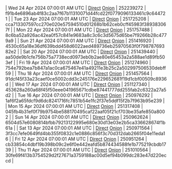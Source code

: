 | Wed 24 Apr 2024 07:00:01 AM UTC | [Direct](https://oshi.at/rwRE) [Onion](http://5ety7tpkim5me6eszuwcje7bmy25pbtrjtue7zkqqgziljwqy3rrikqd.onion/rwRE) | 252239272 | f91b4e6896ab4f83c2aa7f67b11310071d44fcd22f0779096133461c9c644721 | 
| Tue 23 Apr 2024 07:00:01 AM UTC | [Direct](https://oshi.at/nquV) [Onion](http://5ety7tpkim5me6eszuwcje7bmy25pbtrjtue7zkqqgziljwqy3rrikqd.onion/nquV) | 251725208 | cca713307597cc270e020e57594510d01268b1b62ceb0cff45983f389383067f | 
| Mon 22 Apr 2024 07:00:01 AM UTC | [Direct](https://oshi.at/NxEu) [Onion](http://5ety7tpkim5me6eszuwcje7bmy25pbtrjtue7zkqqgziljwqy3rrikqd.onion/NxEu) | 251757488 | 8c6ba52a926ac42ea0f57c841e9683a8c3c6c3d5675d65be7f9266b28c4779a9 | 
| Sun 21 Apr 2024 07:00:01 AM UTC | [Direct](https://oshi.at/cPDj) [Onion](http://5ety7tpkim5me6eszuwcje7bmy25pbtrjtue7zkqqgziljwqy3rrikqd.onion/cPDj) | 251416920 | 4530c65a18e36df639bdd458d6022aed489736eb25970563f0f79878769382e2 | 
| Sat 20 Apr 2024 07:00:01 AM UTC | [Direct](https://oshi.at/jdFw) [Onion](http://5ety7tpkim5me6eszuwcje7bmy25pbtrjtue7zkqqgziljwqy3rrikqd.onion/jdFw) | 251439440 | aa50de9b1cfe756b75a7738ecd0973eb0b2ae80e65453a2a588ae1d89fb503ef | 
| Fri 19 Apr 2024 07:00:01 AM UTC | [Direct](https://oshi.at/jEdLB) [Onion](http://5ety7tpkim5me6eszuwcje7bmy25pbtrjtue7zkqqgziljwqy3rrikqd.onion/jEdLB) | 251274960 | 754e792bea7b847a1ac0ca675467e41a49211e3b25c2a502997506530debff59 | 
| Thu 18 Apr 2024 07:00:01 AM UTC | [Direct](https://oshi.at/zsZM) [Onion](http://5ety7tpkim5me6eszuwcje7bmy25pbtrjtue7zkqqgziljwqy3rrikqd.onion/zsZM) | 251457564 | 91dcf45f33a23caef0ce5002cdd3c245176e229652681f19d1cbf00509c8936d | 
| Wed 17 Apr 2024 07:00:01 AM UTC | [Direct](https://oshi.at/Lfwt) [Onion](http://5ety7tpkim5me6eszuwcje7bmy25pbtrjtue7zkqqgziljwqy3rrikqd.onion/Lfwt) | 251127340 | 453628a260a68f45f50eee041965671cdbe87441777dd255fab2c6322a27a5d2 | 
| Tue 16 Apr 2024 07:00:01 AM UTC | [Direct](https://oshi.at/YZpk) [Onion](http://5ety7tpkim5me6eszuwcje7bmy25pbtrjtue7zkqqgziljwqy3rrikqd.onion/YZpk) | 250976292 | 1af6f2a65fdcf9d6dc8241716fc7851b54e1fc2f37e5ddf15f2b7f963b95e239 | 
| Mon 15 Apr 2024 07:00:01 AM UTC | [Direct](https://oshi.at/udXU) [Onion](http://5ety7tpkim5me6eszuwcje7bmy25pbtrjtue7zkqqgziljwqy3rrikqd.onion/udXU) | 251317408 | 045fb4b31ef0f79b9754be588170495caf22aaf05f21cf703be35afe850a8002 | 
| Sun 14 Apr 2024 07:00:01 AM UTC | [Direct]() [Onion]() | 250962624 | 6504d57e6080814bfbb79213122995e680e30d13e03e2b5ca336628674f1b61a | 
| Sat 13 Apr 2024 07:00:01 AM UTC | [Direct]() [Onion]() | 250971564 | 3f3cc7efe0649fd4bb355f0832c1e0886c856f3c70d312dab2665f04e11eda16 | 
| Fri 12 Apr 2024 07:00:01 AM UTC | [Direct](https://oshi.at/ijiy) [Onion](http://5ety7tpkim5me6eszuwcje7bmy25pbtrjtue7zkqqgziljwqy3rrikqd.onion/ijiy) | 250951264 | cb33854c4dbf19b398b09c2e6f0e442eafd5b874434588fe1b775219cbdb1739 | 
| Thu 11 Apr 2024 07:00:01 AM UTC | [Direct](https://oshi.at/eJMC) [Onion](http://5ety7tpkim5me6eszuwcje7bmy25pbtrjtue7zkqqgziljwqy3rrikqd.onion/eJMC) | 251010564 | 30fe69f413b3754529d2f27671a3759188ac00d5ef94b099dc283e47d220eccd | 
